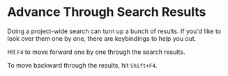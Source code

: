# Advance Through Search Results

Doing a project-wide search can turn up a bunch of results. If you'd like to
look over them one by one, there are keybindings to help you out.

Hit `F4` to move forward one by one through the search results.

To move backward through the results, hit `Shift+F4`.
